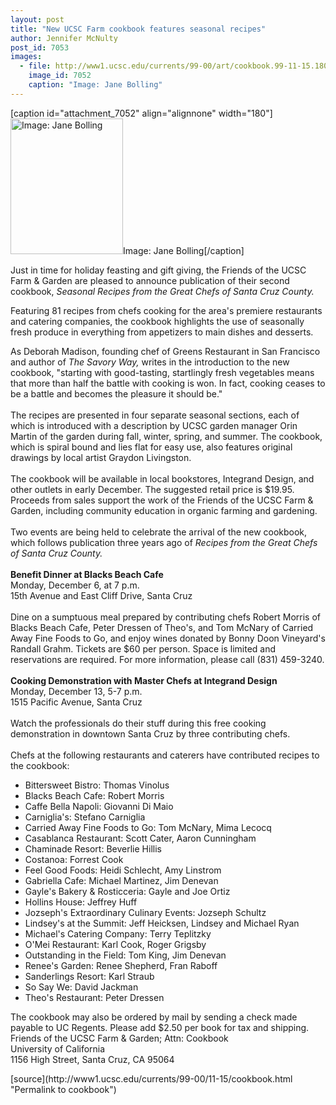 ```yaml
---
layout: post
title: "New UCSC Farm cookbook features seasonal recipes"
author: Jennifer McNulty
post_id: 7053
images:
  - file: http://www1.ucsc.edu/currents/99-00/art/cookbook.99-11-15.180.jpg
    image_id: 7052
    caption: "Image: Jane Bolling"
---
```


[caption id="attachment_7052" align="alignnone" width="180"]<a href="http://localhost/mysite/wp-content/uploads/1999/11/cookbook.99-11-15.180.jpg"><img class="size-full wp-image-7052" src="http://localhost/mysite/wp-content/uploads/1999/11/cookbook.99-11-15.180.jpg" alt="Image: Jane Bolling" width="180" height="217" /></a>Image: Jane Bolling[/caption]
<p>
  Just in time for holiday feasting and gift giving, the Friends of the UCSC Farm &amp; Garden are pleased to announce publication of their second cookbook, <i>Seasonal Recipes from the Great Chefs of Santa Cruz County.</i>
</p>Featuring 81 recipes from chefs cooking for the area's premiere restaurants and catering companies, the cookbook highlights the use of seasonally fresh produce in everything from appetizers to main dishes and desserts.
<p>
  As Deborah Madison, founding chef of Greens Restaurant in San Francisco and author of <i>The Savory Way,</i> writes in the introduction to the new cookbook, "starting with good-tasting, startlingly fresh vegetables means that more than half the battle with cooking is won. In fact, cooking ceases to be a battle and becomes the pleasure it should be."<br>
  <br>
  The recipes are presented in four separate seasonal sections, each of which is introduced with a description by UCSC garden manager Orin Martin of the garden during fall, winter, spring, and summer. The cookbook, which is spiral bound and lies flat for easy use, also features original drawings by local artist Graydon Livingston.<br>
  <br>
  The cookbook will be available in local bookstores, Integrand Design, and other outlets in early December. The suggested retail price is $19.95. Proceeds from sales support the work of the Friends of the UCSC Farm &amp; Garden, including community education in organic farming and gardening.<br>
  <br>
  Two events are being held to celebrate the arrival of the new cookbook, which follows publication three years ago of <i>Recipes from the Great Chefs of Santa Cruz County.</i><br>
  <br>
  <b>Benefit Dinner at Blacks Beach Cafe</b><br>
  Monday, December 6, at 7 p.m.<br>
  15th Avenue and East Cliff Drive, Santa Cruz<br>
  <br>
  Dine on a sumptuous meal prepared by contributing chefs Robert Morris of Blacks Beach Cafe, Peter Dressen of Theo's, and Tom McNary of Carried Away Fine Foods to Go, and enjoy wines donated by Bonny Doon Vineyard's Randall Grahm. Tickets are $60 per person. Space is limited and reservations are required. For more information, please call (831) 459-3240.<br>
  <br>
  <b>Cooking Demonstration with Master Chefs at Integrand Design</b><br>
  Monday, December 13, 5-7 p.m.<br>
  1515 Pacific Avenue, Santa Cruz<br>
  <br>
  Watch the professionals do their stuff during this free cooking demonstration in downtown Santa Cruz by three contributing chefs.<br>
  <br>
  Chefs at the following restaurants and caterers have contributed recipes to the cookbook:
</p>
<ul>
  <li>Bittersweet Bistro: Thomas Vinolus
  </li>
  <li>Blacks Beach Cafe: Robert Morris
  </li>
  <li>Caffe Bella Napoli: Giovanni Di Maio
  </li>
  <li>Carniglia's: Stefano Carniglia
  </li>
  <li>Carried Away Fine Foods to Go: Tom McNary, Mima Lecocq
  </li>
  <li>Casablanca Restaurant: Scott Cater, Aaron Cunningham
  </li>
  <li>Chaminade Resort: Beverlie Hillis
  </li>
  <li>Costanoa: Forrest Cook
  </li>
  <li>Feel Good Foods: Heidi Schlecht, Amy Linstrom
  </li>
  <li>Gabriella Cafe: Michael Martinez, Jim Denevan
  </li>
  <li>Gayle's Bakery &amp; Rosticceria: Gayle and Joe Ortiz
  </li>
  <li>Hollins House: Jeffrey Huff
  </li>
  <li>Jozseph's Extraordinary Culinary Events: Jozseph Schultz
  </li>
  <li>Lindsey's at the Summit: Jeff Heicksen, Lindsey and Michael Ryan
  </li>
  <li>Michael's Catering Company: Terry Teplitzky
  </li>
  <li>O'Mei Restaurant: Karl Cook, Roger Grigsby
  </li>
  <li>Outstanding in the Field: Tom King, Jim Denevan
  </li>
  <li>Renee's Garden: Renee Shepherd, Fran Raboff
  </li>
  <li>Sanderlings Resort: Karl Straub
  </li>
  <li>So Say We: David Jackman
  </li>
  <li>Theo's Restaurant: Peter Dressen
  </li>
</ul>
<p>
  The cookbook may also be ordered by mail by sending a check made payable to UC Regents. Please add $2.50 per book for tax and shipping.<br>
  Friends of the UCSC Farm &amp; Garden; Attn: Cookbook<br>
  University of California<br>
  1156 High Street, Santa Cruz, CA 95064
</p>
<p>

</p>
[source](http://www1.ucsc.edu/currents/99-00/11-15/cookbook.html "Permalink to cookbook")
